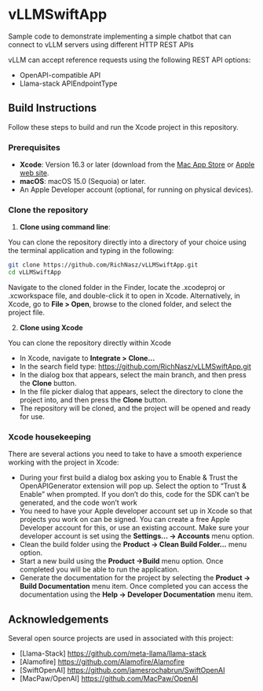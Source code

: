 # vLLMSwiftApp
Sample code to demonstrate implementing a simple chatbot that can connect to vLLM servers using different HTTP REST APIs

vLLM can accept reference requests using the following REST API options:
- OpenAPI-compatible API
- Llama-stack APIEndpointType

## Build Instructions

Follow these steps to build and run the Xcode project in this repository.

### Prerequisites
- **Xcode**: Version 16.3 or later (download from the [Mac App Store](https://apps.apple.com/us/app/xcode/id497799835) or [Apple web site](https://developer.apple.com/xcode/).
- **macOS**: macOS 15.0 (Sequoia) or later.
- An Apple Developer account (optional, for running on physical devices).

### Clone the repository

1. **Clone using command line**:

You can clone the repository directly into a directory of your choice using the terminal application and typing in the following:
   ```bash
   git clone https://github.com/RichNasz/vLLMSwiftApp.git
   cd vLLMSwiftApp
   ```
   
Navigate to the cloned folder in the Finder, locate the .xcodeproj or .xcworkspace file, and double-click it to open in Xcode.
Alternatively, in Xcode, go to **File > Open**, browse to the cloned folder, and select the project file.
   
2. **Clone using Xcode**

You can clone the repository directly within Xcode
- In Xcode, navigate to **Integrate > Clone...**
- In the search field type: https://github.com/RichNasz/vLLMSwiftApp.git
- In the dialog box that appears, select the main branch, and then press the **Clone** button.
- In the file picker dialog that appears, select the directory to clone the project into, and then press the **Clone** button.
- The repository will be cloned, and the project will be opened and ready for use.
	
### Xcode housekeeping

There are several actions you need to take to have a smooth experience working with the project in Xcode:
- During your first build a dialog box asking you to Enable & Trust the OpenAPIGenerator extension will pop up. Select the option to “Trust & Enable” when prompted. If you don’t do this, code for the SDK can’t be generated, and the code won’t work
- You need to have your Apple developer account set up in Xcode so that projects you work on can be signed. You can create a free Apple Developer account for this, or use an existing account. Make sure your developer account is set using the **Settings… -> Accounts** menu option.
- Clean the build folder using the **Product -> Clean Build Folder…** menu option.
- Start a new build using the **Product ->Build** menu option. Once completed you will be able to run the application.
- Generate the documentation for the project by selecting the **Product -> Build Documentation** menu item. Once completed you can access the documentation using the **Help -> Developer Documentation** menu item.
	
## Acknowledgements

Several open source projects are used in associated with this project:
- [Llama-Stack] https://github.com/meta-llama/llama-stack
- [Alamofire] https://github.com/Alamofire/Alamofire
- [SwiftOpenAI] https://github.com/jamesrochabrun/SwiftOpenAI
- [MacPaw/OpenAI] https://github.com/MacPaw/OpenAI
